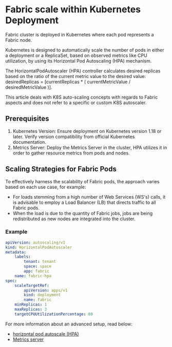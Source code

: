 # Fabric scale within Kubernetes Deployment
Fabric cluster is deployed in Kubernetes where each pod represents a Fabric node.

Kubernetes is designed to automatically scale the number of pods in either a deployment or a ReplicaSet, based on observed metrics like CPU utilization, by using its Horizontal Pod Autoscaling (HPA) mechanism.

The HorizontalPodAutoscaler (HPA) controller calculates desired replicas based on the ratio of the current metric value to the desired value: 
desiredReplicas = [currentReplicas * ( currentMetricValue / desiredMetricValue )].

This article deals with K8S auto-scaling concepts with regards to Fabric aspects and does not refer to a specific or custom K8S autoscaler.

## Prerequisites
1. Kubernetes Version: Ensure deployment on Kubernetes version 1.18 or later. Verify version compatibility from official Kubernetes documentation.
2. Metrics Server: Deploy the Metrics Server in the cluster, HPA utilizes it in order to gather resource metrics from pods and nodes.

## Scaling Strategies for Fabric Pods
To effectively harness the scalability of Fabric pods, the approach varies based on each use case, for example:
* For loads stemming from a high number of Web Services (WS's) calls, it is advisable to employ a Load Balancer (LB) that directs traffic to all Fabric pods.
* When the load is due to the quantity of Fabric jobs, jobs are being redistributed as new nodes are integrated into the cluster.

### Example

```yaml
apiVersion: autoscaling/v1
kind: HorizontalPodAutoscaler
metadata:
    labels:
        tenant: tenant
        space: space
        app: fabric
    name: fabric-hpa
spec:
    scaleTargetRef:
        apiVersion: apps/v1
        kind: deployment
        name: fabric
    minReplicas: 1
    maxReplicas: 3
    targetCPUUtilizationPercentage: 80
```



For more information about an advanced setup, read below:

<ul>
    <li><a href="https://kubernetes.io/docs/tasks/run-application/horizontal-pod-autoscale/">horizontal pod autoscale (HPA)</a></li>
    <li><a href="https://github.com/kubernetes-sigs/metrics-server#deployment">Metrics server</a></li>
</ul>
